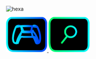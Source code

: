 
![hexa](https://user-images.githubusercontent.com/122919964/213197934-4d1b5926-bca4-493e-b858-933869133a03.svg)


<a href="https://purepro4561.github.io/">
  <img src="costume1.svg" alt="Logo" style="width: 112px; height: 97px;" />
</a>

<a href="UGPS-apps-onl.glitch.me">
  <img src="costume2.svg" alt="Logo" style="width: 112px; height: 97px;" />
</a>
